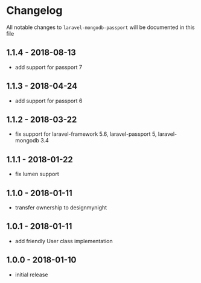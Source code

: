 # Changelog

All notable changes to `laravel-mongodb-passport` will be documented in this file

## 1.1.4 - 2018-08-13
- add support for passport 7

## 1.1.3 - 2018-04-24
- add support for passport 6

## 1.1.2 - 2018-03-22
- fix support for laravel-framework 5.6, laravel-passport 5, laravel-mongodb 3.4

## 1.1.1 - 2018-01-22
- fix lumen support

## 1.1.0 - 2018-01-11
- transfer ownership to designmynight

## 1.0.1 - 2018-01-11
- add friendly User class implementation 

## 1.0.0 - 2018-01-10
- initial release
